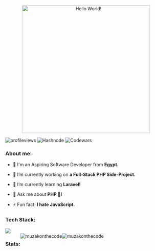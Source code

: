 <div style="text-align: center;"> 
  <img width="400" src="https://readme-typing-svg.herokuapp.com?font=JetBrains+Mono&weight=600&size=30&duration=2500&width=535&lines=Hi,+I'm+Muhammad;I+love+Software.;WBU?;let's+Connect!"  alt="Hello World!"/>
</div>

![profileviews](https://komarev.com/ghpvc/?username=muzakonthecode&color=blueviolet)
![Hashnode](https://img.shields.io/badge/Hashnode-2962FF?style=for-the-badge&logo=hashnode&logoColor=white)
![Codewars](https://www.codewars.com/users/muzakonthecode/badges/micro)

<h3 align="left">About me:</h3>

- 👨 I'm an Aspiring Software Developer from **Egypt.**

- 🔭 I’m currently working on **a Full-Stack PHP Side-Project.**

- 🌱 I’m currently learning **Laravel!**

- 💬 Ask me about **PHP 🐘!**

- ⚡ Fun fact: **I hate JavaScript.**

<div>
  <h3 align="left">Tech Stack:</h3>
  <div align="left">
    <img src="https://skillicons.dev/icons?i=html,css,tailwind,js,vue,php,laravel,mysql,git,linux" />
  </div>
</div>

<div style="display: flex;" align="left">
  <h3 align="left">Stats:</h3>
  <img align="center" src="https://github-readme-stats.vercel.app/api?username=muzakonthecode&theme=gotham&show_icons=true&locale=en&hide_border=true" alt="muzakonthecode" />
  <img align="center" src="https://github-readme-streak-stats.herokuapp.com/?user=muzakonthecode&theme=gotham&hide_border=true" alt="muzakonthecode" />
</div>
